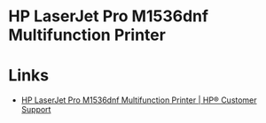 # HP LaserJet Pro M1536dnf Multifunction Printer

# Links

* [HP LaserJet Pro M1536dnf Multifunction Printer | HP® Customer Support](https://support.hp.com/us-en/product/hp-laserjet-pro-m1536-multifunction-printer-series/3974271/model/3974278)


